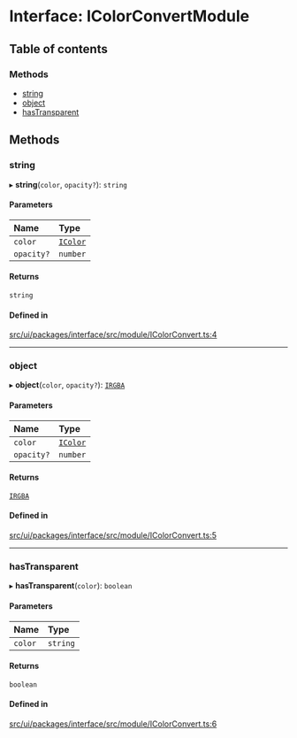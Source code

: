 # Interface: IColorConvertModule

## Table of contents

### Methods

- [string](IColorConvertModule.md#string)
- [object](IColorConvertModule.md#object)
- [hasTransparent](IColorConvertModule.md#hastransparent)

## Methods

### string

▸ **string**(`color`, `opacity?`): `string`

#### Parameters

| Name | Type |
| :------ | :------ |
| `color` | [`IColor`](../modules.md#icolor) |
| `opacity?` | `number` |

#### Returns

`string`

#### Defined in

[src/ui/packages/interface/src/module/IColorConvert.ts:4](https://github.com/leaferjs/leafer-ui/blob/4f34682d75d50ed9144f891fb4da145a8d369069/packages/interface/src/module/IColorConvert.ts#L4)

___

### object

▸ **object**(`color`, `opacity?`): [`IRGBA`](IRGBA.md)

#### Parameters

| Name | Type |
| :------ | :------ |
| `color` | [`IColor`](../modules.md#icolor) |
| `opacity?` | `number` |

#### Returns

[`IRGBA`](IRGBA.md)

#### Defined in

[src/ui/packages/interface/src/module/IColorConvert.ts:5](https://github.com/leaferjs/leafer-ui/blob/4f34682d75d50ed9144f891fb4da145a8d369069/packages/interface/src/module/IColorConvert.ts#L5)

___

### hasTransparent

▸ **hasTransparent**(`color`): `boolean`

#### Parameters

| Name | Type |
| :------ | :------ |
| `color` | `string` |

#### Returns

`boolean`

#### Defined in

[src/ui/packages/interface/src/module/IColorConvert.ts:6](https://github.com/leaferjs/leafer-ui/blob/4f34682d75d50ed9144f891fb4da145a8d369069/packages/interface/src/module/IColorConvert.ts#L6)
